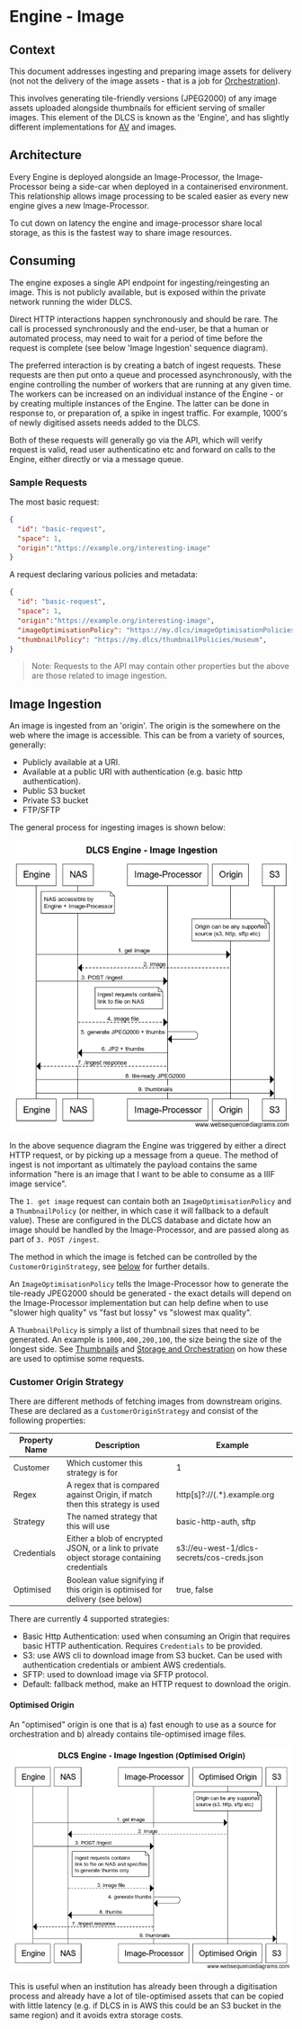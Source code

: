 # Engine - Image

## Context

This document addresses ingesting and preparing image assets for delivery (not not the delivery of the image assets - that is a job for [Orchestration](002-storage-and-orchestration.md)).

This involves generating tile-friendly versions (JPEG2000) of any image assets uploaded alongside thumbnails for efficient serving of smaller images. This element of the DLCS is known as the 'Engine', and has slightly different implementations for [AV](007-Engine-AV.md) and images.

## Architecture

Every Engine is deployed alongside an Image-Processor, the Image-Processor being a side-car when deployed in a containerised environment. This relationship allows image processing to be scaled easier as every new engine gives a new Image-Processor. 

To cut down on latency the engine and image-processor share local storage, as this is the fastest way to share image resources.

## Consuming

The engine exposes a single API endpoint for ingesting/reingesting an image. This is not publicly available,  but is exposed within the private network running the wider DLCS. <!--This means other systems in the DLCS can make HTTP requests to the Engine but generallyInteractions are either via a request to in response to an HTTP request to the API, or via a queue (such as SQS on AWS). -->

Direct HTTP interactions happen synchronously and should be rare. The call is processed synchronously and the end-user, be that a human or automated process, may need to wait for a period of time before the request is complete (see below 'Image Ingestion' sequence diagram).

The preferred interaction is by creating a batch of ingest requests. These requests are then put onto a queue and processed asynchronously, with the engine controlling the number of workers that are running at any given time. The workers can be increased on an individual instance of the Engine - or by creating multiple instances of the Engine. The latter can be done in response to, or preparation of, a spike in ingest traffic. For example, 1000's of newly digitised assets needs added to the DLCS.

Both of these requests will generally go via the API, which will verify request is valid, read user authenticatino etc and forward on calls to the Engine, either directly or via a message queue.

### Sample Requests

The most basic request:
```json
{
  "id": "basic-request",
  "space": 1,
  "origin":"https://example.org/interesting-image"
}
```

A request declaring various policies and metadata:
```json
{
  "id": "basic-request",
  "space": 1,
  "origin":"https://example.org/interesting-image",
  "imageOptimisationPolicy": "https://my.dlcs/imageOptimisationPolicies/fastest",
  "thumbnailPolicy": "https://my.dlcs/thumbnailPolicies/museum",
}
```

> Note: Requests to the API may contain other properties but the above are those related to image ingestion.

## Image Ingestion

An image is ingested from an 'origin'. The origin is the somewhere on the web where the image is accessible. This can be from a variety of sources, generally:

* Publicly available at a URI.
* Available at a public URI with authentication (e.g. basic http authentication).
* Public S3 bucket
* Private S3 bucket
* FTP/SFTP

The general process for ingesting images is shown below:

![Image Ingestion](sequence-src/engine-image-ingest.png "Image Ingestion")

In the above sequence diagram the Engine was triggered by either a direct HTTP request, or by picking up a message from a queue. The method of ingest is not important as ultimately the payload contains the same information "here is an image that I want to be able to consume as a IIIF image service".

The `1. get image` request can contain both an `ImageOptimisationPolicy` and a `ThumbnailPolicy` (or neither, in which case it will fallback to a default value). These are configured in the DLCS database and dictate how an image should be handled by the Image-Processor, and are passed along as part of `3. POST /ingest`.

The method in which the image is fetched can be controlled by the `CustomerOriginStrategy`, see [below](#customer-origin-strategy) for further details.

An `ImageOptimisationPolicy` tells the Image-Processor how to generate the tile-ready JPEG2000 should be generated - the exact details will depend on the Image-Processor implementation but can help define when to use "slower high quality" vs "fast but lossy" vs "slowest max quality".

A `ThumbnailPolicy` is simply a list of thumbnail sizes that need to be generated. An example is `1000,400,200,100`, the size being the size of the longest side. See [Thumbnails](001-thumbnails.md) and [Storage and Orchestration](002-storage-and-orchestration.md) on how these are used to optimise some requests.

### Customer Origin Strategy

There are different methods of fetching images from downstream origins. These are declared as a `CustomerOriginStrategy` and consist of the following properties:

| Property Name | Description                                                                                 | Example                                    |
|---------------|---------------------------------------------------------------------------------------------|--------------------------------------------|
| Customer      | Which customer this strategy is for                                                         | 1                                          |
| Regex         | A regex that is compared against Origin, if match then this strategy is used                | http[s]?:\/\/(.*).example.org              |
| Strategy      | The named strategy that this will use                                                       | basic-http-auth, sftp                      |
| Credentials   | Either a blob of encrypted JSON, or a link to private object storage containing credentials | s3://eu-west-1/dlcs-secrets/cos-creds.json |
| Optimised     | Boolean value signifying if this origin is optimised for delivery (see below)               | true, false                                |

There are currently 4 supported strategies:

* Basic Http Authentication: used when consuming an Origin that requires basic HTTP authentication. Requires `Credentials` to be provided.
* S3: use AWS cli to download image from S3 bucket. Can be used with authentication credentials or ambient AWS credentials.
* SFTP: used to download image via SFTP protocol.
* Default: fallback method, make an HTTP request to download the origin.

#### Optimised Origin

An "optimised" origin is one that is a) fast enough to use as a source for orchestration and b) already contains tile-optimised image files.

![Image Ingestion - Optimised](sequence-src/engine-image-ingest-optimised.png "Image Ingestion - Optimised")

This is useful when an institution has already been through a digitisation process and already have a lot of tile-optimised assets that can be copied with little latency (e.g. if DLCS in is AWS this could be an S3 bucket in the same region) and it avoids extra storage costs.

<!--Batch/Synchronous
Priority + normal queue
Initial Origin-->